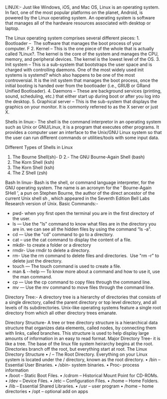 LINUX:-
	Just like Windows, iOS, and Mac OS, Linux is an operating system. In fact, one of the most popular platforms on the planet, Android, is powered by the Linux operating system.
			An operating system is software that manages all of the hardware resources associated with desktop or laptop.


The Linux operating system comprises several different pieces:
    1. Bootloader –  The software that manages the boot process of your computer. F
    2. Kernel – This is the one piece of the whole that is actually called ?Linux?. The kernel is the core of the system and manages the CPU, memory, and peripheral devices. The kernel is the lowest level of the OS. 
    3. Init system – This is a sub-system that bootstraps the user space and is charged with controlling daemons. One of the most widely used init systems is systemd? which also happens to be one of the most controversial. It is the init system that manages the boot process, once the initial booting is handed over from the bootloader (i.e., GRUB or GRand Unified Bootloader). 
    4. Daemons – These are background services (printing, sound, scheduling, etc.) that either start up during boot or after you log into the desktop. 
    5. Graphical server – This is the sub-system that displays the graphics on your monitor. It is commonly referred to as the X server or just X. 


Shells in linux:- 
The shell is the command interpretor in an operating system such as Unix or GNU/Linux, it is a program that executes other programs. It provides a computer user an interface to the Unix/GNU Linux system so that the user can run different commands or utilities/tools with some input data.

Different Types of Shells in Linux
1. The Bourne Shell(sh)- D
2.- The GNU Bourne-Again Shell (bash)
3. The Korn Shell (ksh)
4. The Korn Shell (ksh)
5. The Z Shell (zsh)

Bash In linux- Bash is the shell, or command language interpreter, for the GNU operating system. The name is an acronym for the ' Bourne-Again SHell ', a pun on Stephen Bourne, the author of the direct ancestor of the current Unix shell sh , which appeared in the Seventh Edition Bell Labs Research version of Unix.
Basic Commands:-
* pwd- when yoy first open the terminal you are in the first directory of the user.
* ls — Use the "ls" command to know what files are in the directory you are in. we can see all the hidden files by using the command “ls -a”.
* cd — Use the "cd" command to go to a directory.
* cat – use the cat command to display the content of a file.
* mkdir- to create a folder or a directory
* rmdir- Use rmdir to delete a directory.
* rm- Use the rm command to delete files and directories.
		 Use "rm -r" to delete just the directory.
* touch — The touch command is used to create a file.
* man & --help — To know more about a command and how to use it, use the man command.
* cp — Use the cp command to copy files through the command line.
* mv — Use the mv command to move files through the command line.








Directory Tree:-
A directory tree is a hierarchy of directories that consists of a single directory, called the parent directory or top level directory, and all levels of its subdirectories.
 Unix-like operating systems feature a single root directory from which all other directory trees emanate.

Directory Structure- A tree or tree directory structure is a hierarchical data structure that organizes data elements, called nodes, by connecting them with links, called branches. This structure is used to help display large amounts of information in an easy to read format.
Major Directory Tree-  it is like a tree. The base of the linux file system heirarchy begins at the root. Directories branch off the root, but everything start at root.
The Linux Directory Structure 
    • / – The Root Directory. Everything on your Linux system is located under the / directory, known as the root directory. 
    • /bin – Essential User Binaries.
    • /sbin- system binaries.
    • Proc- process information  
    • /boot – Static Boot Files. 
    • /cdrom – Historical Mount Point for CD-ROMs. 
    • /dev – Device Files. 
    • /etc – Configuration Files. 
    • /home – Home Folders. 
    • /lib – Essential Shared Libraries.
    • /usr – user program
    • /home – home directories
    • /opt – optional add on apps
